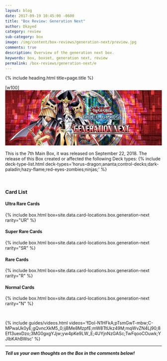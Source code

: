 ```yaml
---
layout: blog
date: 2017-09-19 10:45:00 -0600
title: "Box Review: Generation Next"
author: Dkayed
category: review
sub-category: box
image: /img/content/box-reviews/generation-next/preview.jpg
comments: true
description: Overview of the generation next box.
keywords: box, boxset, generation next, review
permalink: /box-reviews/generation-next/e
---
```


{% include heading.html title=page.title %}

[w100]
![](/img/content/box-reviews/generation-next/banner.jpg)

This is the 7th Main Box, it was released on September 22, 2018. The release of this Box created or affected the following Deck types: 
{% include deck-type-list.html deck-types='horus-dragon;ananta;control-decks;dark-paladin;hazy-flame;red-eyes-zombies;ninjas;' %}

<br>

### Card List

#### Ultra Rare Cards

{% include box.html box=site.data.card-locations.box.generation-next rarity="UR" %}

#### Super Rare Cards

{% include box.html box=site.data.card-locations.box.generation-next rarity="SR" %}

#### Rare Cards

{% include box.html box=site.data.card-locations.box.generation-next rarity="R" %}

#### Normal Cards

{% include box.html box=site.data.card-locations.box.generation-next rarity="N" %}

<br>

{% include guides/videos.html videos='fDol-N1HFkA;pTsmGwT-mbw;C-MPwaUk0yE;gQvncXkM5_0;ijBMe8MzpfE;mW8TtUkz49M;mqWvZN4Lj90;8Ef13uexDzo;3MG0gxgYJjw;yw4pKe9LW_E;4UYjnNzGASc;TwFqooCOuwk;YJIbKAhBWsc' %}

---

***Tell us your own thoughts on the Box in the comments below!***
